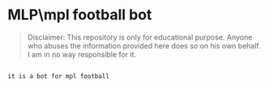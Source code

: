 # MLP\mpl football bot
> Disclaimer: This repository is only for educational purpose. Anyone who abuses the information provided here does so on his own behalf. I am in no way responsible for it.

```

it is a bot for mpl football



```


